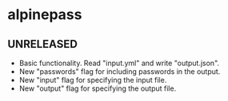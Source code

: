 # alpinepass

## UNRELEASED

* Basic functionality. Read "input.yml" and write "output.json".
* New "passwords" flag for including passwords in the output.
* New "input" flag for specifying the input file.
* New "output" flag for specifying the output file.
